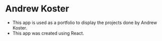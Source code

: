 # Andrew Koster

- This app is used as a portfolio to display the projects done by Andrew Koster.
- This app was created using React.